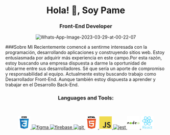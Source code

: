 <h1 align="center">Hola! 👋,  Soy Pame </h1>
<h3 align="center">Front-End Developer </h3>
<p align="center" <a  href="https://ibb.co/2ZxxZsX"><img src="https://i.ibb.co/7kPPkR7/Whats-App-Image-2023-03-29-at-00-22-07.jpg" alt="Whats-App-Image-2023-03-29-at-00-22-07" border="0"></a> </p>

###Sobre Mi
Recientemente comencé a sentirme interesada  con la programación, desarrollando aplicaciones y construyendo sitios web. Estoy entusiasmada por adquirir más experiencia en este campo.Por esta razón, estoy buscando una empresa dispuesta a darme la oportunidad de ubicarme entre sus desarrolladores. Sé que sería un aporte de compromiso y responsabilidad al equipo.
Actualmente estoy buscando trabajo como Desarrollador Front-End. Aunque también estoy dispuesta a aprender y   trabajar en el Desarrollo Back-End.

<h3 align="center">Languages and Tools:</h3><br/>
<p align="center"> <a href="https://www.w3schools.com/css/" target="_blank" rel="noreferrer"> <img src="https://raw.githubusercontent.com/devicons/devicon/master/icons/css3/css3-original-wordmark.svg" alt="css3" width="40" height="40"/> </a> <a href="https://www.figma.com/" target="_blank" rel="noreferrer"> <img src="https://www.vectorlogo.zone/logos/figma/figma-icon.svg" alt="figma" width="40" height="40"/> </a> <a href="https://firebase.google.com/" target="_blank" rel="noreferrer"> <img src="https://www.vectorlogo.zone/logos/firebase/firebase-icon.svg" alt="firebase" width="40" height="40"/> </a> <a href="https://git-scm.com/" target="_blank" rel="noreferrer"> <img src="https://www.vectorlogo.zone/logos/git-scm/git-scm-icon.svg" alt="git" width="40" height="40"/> </a> <a href="https://www.w3.org/html/" target="_blank" rel="noreferrer"> <img src="https://raw.githubusercontent.com/devicons/devicon/master/icons/html5/html5-original-wordmark.svg" alt="html5" width="40" height="40"/> </a> <a href="https://developer.mozilla.org/en-US/docs/Web/JavaScript" target="_blank" rel="noreferrer"> <img src="https://raw.githubusercontent.com/devicons/devicon/master/icons/javascript/javascript-original.svg" alt="javascript" width="40" height="40"/> </a> <a href="https://jestjs.io" target="_blank" rel="noreferrer"> <img src="https://www.vectorlogo.zone/logos/jestjsio/jestjsio-icon.svg" alt="jest" width="40" height="40"/> </a> <a href="https://nodejs.org" target="_blank" rel="noreferrer"> <img src="https://raw.githubusercontent.com/devicons/devicon/master/icons/nodejs/nodejs-original-wordmark.svg" alt="nodejs" width="40" height="40"/> </a> <a href="https://reactjs.org/" target="_blank" rel="noreferrer"> <img src="https://raw.githubusercontent.com/devicons/devicon/master/icons/react/react-original-wordmark.svg" alt="react" width="40" height="40"/> </a> </p>


